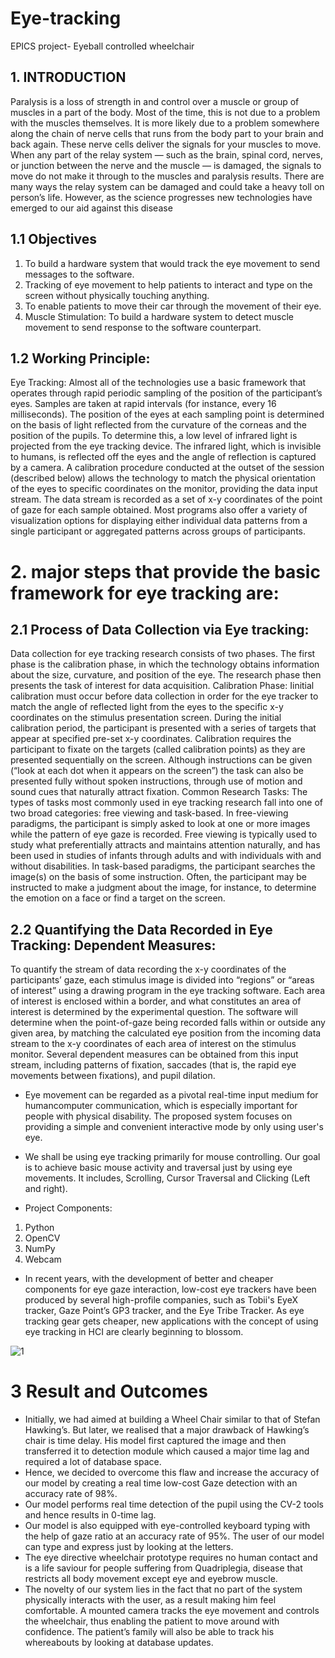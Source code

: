 # Eye-tracking
EPICS project- Eyeball controlled wheelchair

## 1. INTRODUCTION
Paralysis is a loss of strength in and control over a muscle or group of muscles in a part of the
body. Most of the time, this is not due to a problem with the muscles themselves. It is more
likely due to a problem somewhere along the chain of nerve cells that runs from the body part
to your brain and back again. These nerve cells deliver the signals for your muscles to move.
When any part of the relay system — such as the brain, spinal cord, nerves, or junction
between the nerve and the muscle — is damaged, the signals to move do not make it through
to the muscles and paralysis results. There are many ways the relay system can be damaged
and could take a heavy toll on person’s life. However, as the science progresses new
technologies have emerged to our aid against this disease 

## 1.1 Objectives
1. To build a hardware system that would track the eye movement to send messages to the
software.
2. Tracking of eye movement to help patients to interact and type on the screen without
physically touching anything.
3. To enable patients to move their car through the movement of their eye.
4. Muscle Stimulation: To build a hardware system to detect muscle movement to send
response to the software counterpart.

## 1.2 Working Principle:
Eye Tracking: Almost all of the technologies use a basic framework that operates through
rapid periodic sampling of the position of the participant’s eyes. Samples are taken at rapid
intervals (for instance, every 16 milliseconds). The position of the eyes at each sampling
point is determined on the basis of light reflected from the curvature of the corneas and the
position of the pupils. To determine this, a low level of infrared light is projected from the
eye tracking device. The infrared light, which is invisible to humans, is reflected off the eyes
and the angle of reflection is captured by a camera. A calibration procedure conducted at the
outset of the session (described below) allows the technology to match the physical
orientation of the eyes to specific coordinates on the monitor, providing the data input stream.
The data stream is recorded as a set of x-y coordinates of the point of gaze for each sample
obtained. Most programs also offer a variety of visualization options for displaying either
individual data patterns from a single participant or aggregated patterns across groups of
participants.

# 2. major steps that provide the basic framework for eye tracking are:

## 2.1 Process of Data Collection via Eye tracking:
Data collection for eye tracking research consists of two phases. The first phase is the
calibration phase, in which the technology obtains information about the size, curvature, and
position of the eye. The research phase then presents the task of interest for data acquisition.
Calibration Phase: Iinitial calibration must occur before data collection in order for the eye
tracker to match the angle of reflected light from the eyes to the specific x-y coordinates on
the stimulus presentation screen. During the initial calibration period, the participant is
presented with a series of targets that appear at specified pre-set x-y coordinates.
Calibration requires the participant to fixate on the targets (called calibration points) as they
are presented sequentially on the screen. Although instructions can be given (“look at each
dot when it appears on the screen”) the task can also be presented fully without spoken
instructions, through use of motion and sound cues that naturally attract fixation.
Common Research Tasks: The types of tasks most commonly used in eye tracking research
fall into one of two broad categories: free viewing and task-based. In free-viewing paradigms,
the participant is simply asked to look at one or more images while the pattern of eye gaze is
recorded. Free viewing is typically used to study what preferentially attracts and maintains
attention naturally, and has been used in studies of infants through adults and with individuals
with and without disabilities.
In task-based paradigms, the participant searches the image(s) on the basis of some
instruction. Often, the participant may be instructed to make a judgment about the image, for
instance, to determine the emotion on a face or find a target on the screen.

## 2.2 Quantifying the Data Recorded in Eye Tracking: Dependent Measures:
To quantify the stream of data recording the x-y coordinates of the participants’ gaze, each
stimulus image is divided into “regions” or “areas of interest” using a drawing program in the
eye tracking software. Each area of interest is enclosed within a border, and what constitutes
an area of interest is determined by the experimental question.
The software will determine when the point-of-gaze being recorded falls within or outside
any given area, by matching the calculated eye position from the incoming data stream to the
x-y coordinates of each area of interest on the stimulus monitor. Several dependent measures
can be obtained from this input stream, including patterns of fixation, saccades (that is, the
rapid eye movements between fixations), and pupil dilation.

* Eye movement can be regarded as a pivotal real-time input medium for humancomputer communication, which is especially important for people with physical
disability. The proposed system focuses on providing a simple and convenient
interactive mode by only using user's eye.
* We shall be using eye tracking primarily for mouse controlling. Our goal is to achieve
basic mouse activity and traversal just by using eye movements. It includes, Scrolling,
Cursor Traversal and Clicking (Left and right).

* Project Components:
1. Python
2. OpenCV
3. NumPy
4. Webcam
* In recent years, with the development of better and cheaper components for eye gaze
interaction, low-cost eye trackers have been produced by several high-profile
companies, such as Tobii's EyeX tracker, Gaze Point’s GP3 tracker, and the Eye Tribe
Tracker. As eye tracking gear gets cheaper, new applications with the concept of
using eye tracking in HCI are clearly beginning to blossom.

![1](https://user-images.githubusercontent.com/43038862/120959168-d21b3980-c776-11eb-8b8a-166ab58ac66a.JPG)

# 3 Result and Outcomes
* Initially, we had aimed at building a Wheel Chair similar to that of Stefan Hawking’s.
But later, we realised that a major drawback of Hawking’s chair is time delay. His
model first captured the image and then transferred it to detection module which
caused a major time lag and required a lot of database space.
* Hence, we decided to overcome this flaw and increase the accuracy of our model by
creating a real time low-cost Gaze detection with an accuracy rate of 98%.
* Our model performs real time detection of the pupil using the CV-2 tools and hence
results in 0-time lag.
* Our model is also equipped with eye-controlled keyboard typing with the help of gaze
ratio at an accuracy rate of 95%. The user of our model can type and express just by
looking at the letters.
* The eye directive wheelchair prototype requires no human contact and is a life saviour
for people suffering from Quadriplegia, disease that restricts all body movement
except eye and eyebrow muscle.
* The novelty of our system lies in the fact that no part of the system physically
interacts with the user, as a result making him feel comfortable. A mounted camera
tracks the eye movement and controls the wheelchair, thus enabling the patient to
move around with confidence. The patient’s family will also be able to track his
whereabouts by looking at database updates.
